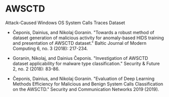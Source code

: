 # AWSCTD

Attack-Caused Windows OS System Calls Traces Dataset

 - Čeponis, Dainius, and Nikolaj Goranin. "Towards a robust method of dataset generation of malicious activity for anomaly-based HIDS training and presentation of AWSCTD dataset." Baltic Journal of Modern Computing 6, no. 3 (2018): 217-234.

 - Goranin, Nikolaj, and Dainius Čeponis. "Investigation of AWSCTD dataset applicability for malware type classification." Security & Future 2, no. 2 (2018): 83-86.

 - Čeponis, Dainius, and Nikolaj Goranin. "Evaluation of Deep Learning Methods Efficiency for Malicious and Benign System Calls Classification on the AWSCTD." Security and Communication Networks 2019 (2019).
